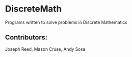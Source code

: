 # DiscreteMath
Programs written to solve problems in Discrete Mathematics

## Contributors:
Joseph Reed, Mason Cruse, Andy Sosa
